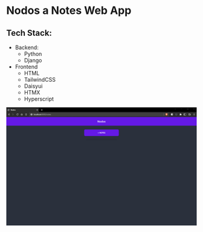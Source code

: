 # Nodos a Notes Web App

## Tech Stack:
  - Backend:
    - Python
    - Django
  - Frontend
    - HTML
    - TailwindCSS
    - Daisyui
    - HTMX
    - Hyperscript

![](images/Nodos3.gif)